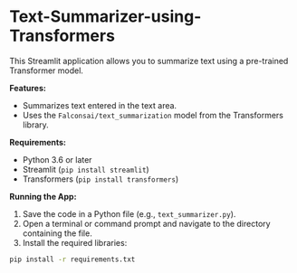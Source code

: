 # Text-Summarizer-using-Transformers

This Streamlit application allows you to summarize text using a pre-trained Transformer model.

**Features:**

* Summarizes text entered in the text area.
* Uses the `Falconsai/text_summarization` model from the Transformers library.

**Requirements:**

* Python 3.6 or later
* Streamlit (`pip install streamlit`)
* Transformers (`pip install transformers`)

**Running the App:**

1. Save the code in a Python file (e.g., `text_summarizer.py`).
2. Open a terminal or command prompt and navigate to the directory containing the file.
3. Install the required libraries:

```bash
pip install -r requirements.txt
